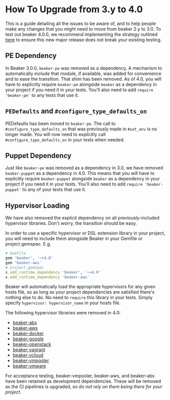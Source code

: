 # How To Upgrade from 3.y to 4.0

This is a guide detailing all the issues to be aware of, and to help people make any changes that you might need to move from beaker 2.y to 3.0. To test out beaker 4.0.0, we recommend implementing the strategy outlined [here](test_arbitrary_beaker_versions.md) to ensure this new major release does not break your existing testing.

## PE Dependency

In Beaker 3.0.0, `beaker-pe` was removed as a dependency. A mechanism to automatically include that module, if available, was added for convenience and to ease the transition. That shim has been removed. As of 4.0, you will have to explicitly require `beaker-pe` alongside `beaker` as a dependency in your project if you need it in your tests. You'll also need to add `require 'beaker-pe'` to any tests that use it.

## `PEDefaults` and `#configure_type_defaults_on`

PEDefaults has been moved to `beaker-pe`. The call to `#configure_type_defaults_on` that was previously made in `#set_env` is no longer made. You will now need to explicitly call `#configure_type_defaults_on` in your tests when needed.

## Puppet Dependency

Just like `beaker-pe` was removed as a dependency in 3.0, we have removed `beaker-puppet` as a dependency in 4.0. This means that you will have to explicitly require `beaker-puppet` alongside `beaker` as a dependency in your project if you need it in your tests. You'll also need to add `require 'beaker-puppet'` to any of your tests that use it.

## Hypervisor Loading

We have also removed the explicit dependency on all previously-included hypervisor libraries. Don't worry, the transition should be easy.

In order to use a specific hypervisor or DSL extension library in your project, you will need to include them alongside Beaker in your Gemfile or project.gemspec. E.g.

~~~ruby
# Gemfile
gem 'beaker', '~>4.0'
gem 'beaker-aws'
# project.gemspec
s.add_runtime_dependency 'beaker', '~>4.0'
s.add_runtime_dependency 'beaker-aws'
~~~

Beaker will automatically load the appropriate hypervisors for any given hosts file, so as long as your project dependencies are satisfied there's nothing else to do. No need to `require` this library in your tests. Simply specify `hypervisor: hypervisor_name` in your hosts file.

The following hypervisor libraries were removed in 4.0:

- [beaker-abs](github.com/puppetlabs/beaker-abs)
- [beaker-aws](github.com/puppetlabs/beaker-aws)
- [beaker-docker](github.com/puppetlabs/beaker-docker)
- [beaker-google](github.com/puppetlabs/beaker-google)
- [beaker-openstack](github.com/puppetlabs/beaker-openstack)
- [beaker-vagrant](github.com/puppetlabs/beaker-vagrant)
- [beaker-vcloud](github.com/puppetlabs/beaker-vcloud)
- [beaker-vmpooler](github.com/puppetlabs/beaker-vmpooler)
- [beaker-vmware](github.com/puppetlabs/beaker-vmware)

For acceptance testing, beaker-vmpooler, beaker-aws, and beaker-abs have been retained as development dependencies. These will be removed as the CI pipelines is upgraded, so *do not rely on them being there for your project*.
